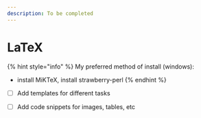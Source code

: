 ```yaml
---
description: To be completed
---
```


# LaTeX

{% hint style="info" %}
My preferred method of install \(windows\):  
- install MiKTeX, install strawberry-perl
{% endhint %}

* [ ] Add templates for different tasks
* [ ] Add code snippets for images, tables, etc

